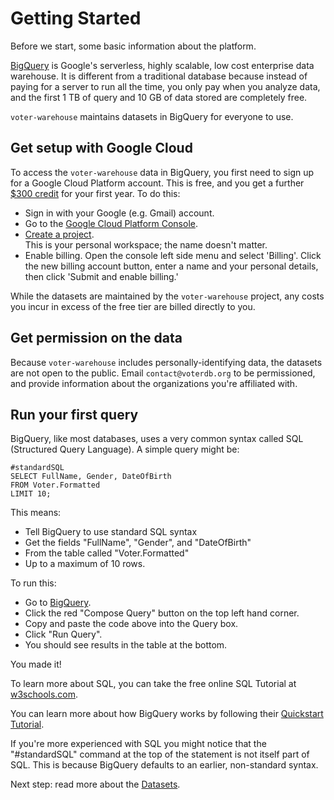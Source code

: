 # Getting Started

Before we start, some basic information about the platform.

[BigQuery](https://cloud.google.com/bigquery/) is Google's serverless, highly scalable, low cost enterprise data warehouse.  It is different from a traditional database because instead of
paying for a server to run all the time, you only pay when you analyze data,
and the first 1 TB of query and 10 GB of data stored are completely free.

`voter-warehouse` maintains datasets in BigQuery for everyone to use.

## Get setup with Google Cloud

To access the `voter-warehouse` data in BigQuery, you first need to sign up for a
Google Cloud Platform account.  This is free, and you get a further [$300 credit](https://cloud.google.com/free/) for your first year.  To do this:

* Sign in with your Google (e.g. Gmail) account.
* Go to the [Google Cloud Platform Console](http://console.cloud.google.com).
* [Create a project](https://console.cloud.google.com/cloud-resource-manager).  
This is your personal workspace; the name doesn't matter.
* Enable billing.  Open the console left side menu and select 'Billing'.  Click the
new billing account button, enter a name and your personal details, then click
'Submit and enable billing.'

While the datasets are maintained by the `voter-warehouse` project, any costs
you incur in excess of the free tier are billed directly to you.

## Get permission on the data

Because `voter-warehouse` includes personally-identifying data, the datasets are
not open to the public.  Email `contact@voterdb.org` to be permissioned, and
provide information about the organizations you're affiliated with.

## Run your first query

BigQuery, like most databases, uses a very common syntax called SQL (Structured
Query Language).  A simple query might be:

```
#standardSQL
SELECT FullName, Gender, DateOfBirth
FROM Voter.Formatted
LIMIT 10;
```

This means:
* Tell BigQuery to use standard SQL syntax
* Get the fields "FullName", "Gender", and "DateOfBirth"
* From the table called "Voter.Formatted"
* Up to a maximum of 10 rows.

To run this:
* Go to [BigQuery](https://bigquery.cloud.google.com).
* Click the red "Compose Query" button on the top left hand corner.
* Copy and paste the code above into the Query box.
* Click "Run Query".
* You should see results in the table at the bottom.

You made it!

To learn more about SQL, you can take the free online SQL Tutorial at [w3schools.com](https://www.w3schools.com/sql/default.asp).

You can learn more about how BigQuery works by following their [Quickstart
Tutorial](https://cloud.google.com/bigquery/quickstart-web-ui).

If you're more experienced with SQL you might notice that the "#standardSQL"
command at the top of the statement is not itself part of SQL.  This is because
BigQuery defaults to an earlier, non-standard syntax.

Next step: read more about the [Datasets](Datasets.md).
